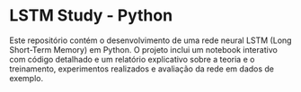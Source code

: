 # LSTM Study - Python

Este repositório contém o desenvolvimento de uma rede neural LSTM (Long Short-Term Memory) em Python. O projeto inclui um notebook interativo com código detalhado e um relatório explicativo sobre a teoria e o treinamento, experimentos realizados e avaliação da rede em dados de exemplo.
